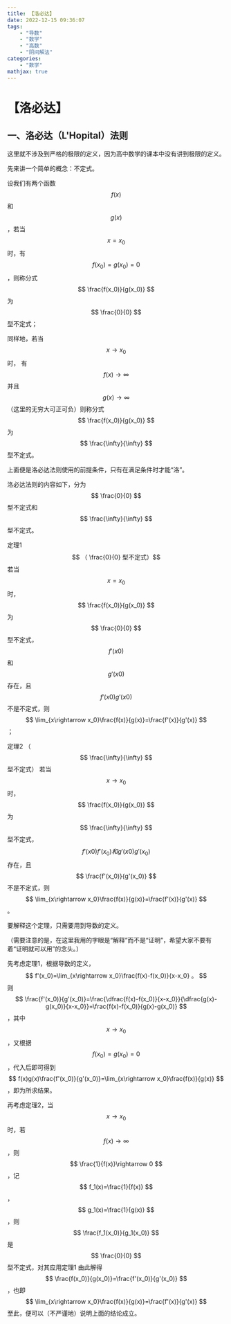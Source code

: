 ```yaml
---
title: 【洛必达】
date: 2022-12-15 09:36:07
tags:
    - "导数"
    - "数学"
    - "高数"
    - "阴间解法"
categories:
    - "数学"
mathjax: true
---
```

# 【洛必达】
## 一、洛必达（L'Hopital）法则

这里就不涉及到严格的极限的定义，因为高中数学的课本中没有讲到极限的定义。

先来讲一个简单的概念：不定式。

设我们有两个函数$$ f(x) $$和$$ g(x) $$，若当$$ x=x_0 $$时，有$$ f(x_0)=g(x_0)=0 $$，则称分式$$ \frac{f(x_0)}{g(x_0)} $$为$$ \frac{0}{0} $$型不定式；

同样地，若当$$ x\rightarrow x_0 $$时， 有$$ f(x)\rightarrow \infty $$并且$$ g(x)\rightarrow\infty $$（这里的无穷大可正可负）则称分式$$ \frac{f(x_0)}{g(x_0)} $$为$$ \frac{\infty}{\infty} $$型不定式。

上面便是洛必达法则使用的前提条件，只有在满足条件时才能“洛”。

洛必达法则的内容如下，分为$$ \frac{0}{0} $$型不定式和$$ \frac{\infty}{\infty} $$型不定式。

定理1$$ （ \frac{0}{0} 型不定式）$$若当$$ x=x_0 $$时，$$ \frac{f(x_0)}{g(x_0)} $$为$$ \frac{0}{0} $$型不定式，$$ f′(x0) $$ 和 $$ g′(x0) $$存在，且$$ f′(x0) g′(x0) $$不是不定式，则
$$ \lim_{x\rightarrow x_0}\frac{f(x)}{g(x)}=\frac{f'(x)}{g'(x)} $$；

定理2 （$$ \frac{\infty}{\infty} $$型不定式） 若当$$ x\rightarrow x_0 $$时，$$ \frac{f(x_0)}{g(x_0)} $$为$$ \frac{\infty}{\infty} $$型不定式，$$ f′(x0)f'(x_0) 和 g′(x0)g'(x_0) $$存在，且$$ \frac{f'(x_0)}{g'(x_0)} $$不是不定式，则$$ \lim_{x\rightarrow x_0}\frac{f(x)}{g(x)}=\frac{f'(x)}{g'(x)} $$。

要解释这个定理，只需要用到导数的定义。

（需要注意的是，在这里我用的字眼是“解释”而不是“证明”，希望大家不要有着“证明就可以用”的念头。）

先考虑定理1，根据导数的定义，$$ f'(x_0)=\lim_{x\rightarrow x_0}\frac{f(x)-f(x_0)}{x-x_0} 。
$$
则$$ \frac{f'(x_0)}{g'(x_0)}=\frac{\dfrac{f(x)-f(x_0)}{x-x_0}}{\dfrac{g(x)-g(x_0)}{x-x_0}}=\frac{f(x)-f(x_0)}{g(x)-g(x_0)} $$，其中$$ x\rightarrow x_0 $$，又根据$$ f(x_0)=g(x_0)=0 $$，代入后即可得到$$ f(x)g(x)\frac{f'(x_0)}{g'(x_0)}=\lim_{x\rightarrow x_0}\frac{f(x)}{g(x)} $$，即为所求结果。

再考虑定理2，当$$ x\rightarrow x_0 $$时，若$$ f(x)\rightarrow \infty $$，则$$ \frac{1}{f(x)}\rightarrow 0 $$，记$$ f_1(x)=\frac{1}{f(x)} $$，$$ g_1(x)=\frac{1}{g(x)} $$，则$$ \frac{f_1(x_0)}{g_1(x_0)} $$是$$ \frac{0}{0} $$
型不定式，对其应用定理1
由此解得
$$ \frac{f(x_0)}{g(x_0)}=\frac{f'(x_0)}{g'(x_0)} $$，也即
$$ \lim_{x\rightarrow x_0}\frac{f(x)}{g(x)}=\frac{f'(x)}{g'(x)} $$
至此，便可以（不严谨地）说明上面的结论成立。

